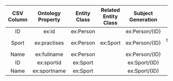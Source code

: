 |CSV Column|Ontology Property|Entity Class|Related Entity Class|Subject Generation|Join Condition|
|:--------:|:---------------:|:----------:|:------------------:|:----------------:|:------------:|
|ID|ex:id|ex:Person||ex:Person/{ID}||
|Sport|ex:practises|ex:Person|ex:Sport|ex:Person/{ID}|student.csv.Sport = sport.csv.ID|
|Name|ex:fullname|ex:Person||ex:Person/{ID}||
|ID|ex:sportid|ex:Sport||ex:Sport/{ID}||
|Name|ex:sportname|ex:Sport||ex:Sport/{ID}||
